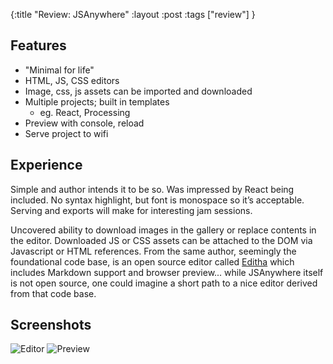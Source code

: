 {:title "Review: JSAnywhere"
 :layout :post
 :tags ["review"]
 }

## Features

* "Minimal for life"
* HTML, JS, CSS editors
* Image, css, js assets can be imported and downloaded
* Multiple projects; built in templates 
  * eg. React, Processing
* Preview with console, reload
* Serve project to wifi


## Experience

Simple and author intends it to be so. Was impressed by React being included. No
syntax highlight, but font is monospace so it’s acceptable. Serving and exports will
make for interesting jam sessions.

Uncovered ability to download images in the gallery or replace contents in the editor.
Downloaded JS or CSS assets can be attached to the DOM via Javascript or HTML
references. From the same author, seemingly the foundational code base, is an open
source editor called [Editha](https://github.com/tnantoka/edhita) which includes Markdown support and browser preview...
while JSAnywhere itself is not open source, one could imagine a short path to a nice
editor derived from that code base.


## Screenshots


![Editor](/img/2018-03-30-review-jsanywhere/1.png)
![Preview](/img/2018-03-30-review-jsanywhere/2.png)